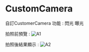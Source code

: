 # CustomCamera
自訂CustomerCamera
功能 : 閃光 曝光

拍照前預覽 : 
![A1](https://user-images.githubusercontent.com/37507506/80344211-c71a8800-8899-11ea-83bb-c56c9483d7de.jpg)

拍照後結果顯示 :
![A2](https://user-images.githubusercontent.com/37507506/80344281-e87b7400-8899-11ea-8282-46ad9ec01ea7.jpg)

